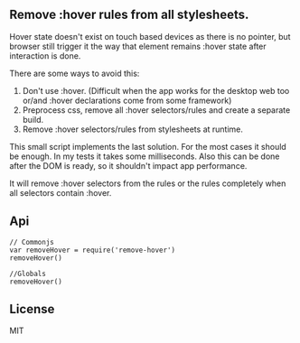 ## Remove :hover rules from all stylesheets.

Hover state doesn't exist on touch based devices as there is no pointer, but browser still trigger it the way that element remains :hover state after interaction is done.

There are some ways to avoid this:

1. Don't use :hover. (Difficult when the app works for the desktop web too or/and :hover declarations come from some framework)
1. Preprocess css, remove all :hover selectors/rules and create a separate build.
1. Remove :hover selectors/rules from stylesheets at runtime.

This small script implements the last solution. For the most cases it should be enough. In my tests it takes some milliseconds. Also this can be done after the DOM is ready, so it shouldn't impact  app performance.

It will remove :hover selectors from the rules or the rules completely when all selectors contain :hover.


## Api

    // Commonjs
    var removeHover = require('remove-hover')
    removeHover()

    //Globals
    removeHover()

## License

MIT
